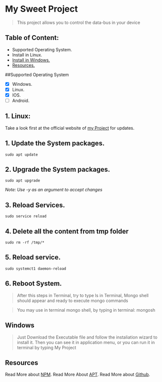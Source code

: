 # My Sweet Project

> This project allows you to control the data-bus in your device

## Table of Content:

- Supported Operating System.
- Install in Linux.
- [Install in Windows.](#Windows)
- [Resources.](#my-sweet-project)

##Supported Operating System

- [x] Windows.
- [x] Linux.
- [x] IOS.
- [ ] Android.

## 1. Linux:

Take a look first at the official website of [my Project](https://github.com/) for updates.

## 1. Update the System packages.

```
sudo apt update
```

## 2. Upgrade the System packages.

```
sudo apt upgrade
```

_Note: Use -y as an argument to accept changes_

## 3. Reload Services.

```
sudo service reload
```

## 4. Delete all the content from tmp folder

```
sudo rm -rf /tmp/*
```

## 5. Reload service.

```
sudo systemct1 daemon-reload
```

## 6. Reboot System.

>  After this steps in Terminal, try to type ls in Terminal, Mongo shell should appear and ready to execute mongo commands

>You may use in terminal mongo shell, by typing in terminal:  mongosh 

## Windows

>  Just Download the Executable file and follow the instaliation wizard to install it.  Then you can see it in application menu, or you can run it in terminal by typing  My Project 

## Resources

Read More about [NPM](https://www.npmjs.com/).
Read More About [APT](https://www.ubuntu.com/).
Read More about [Github](https://www.github.com/).

